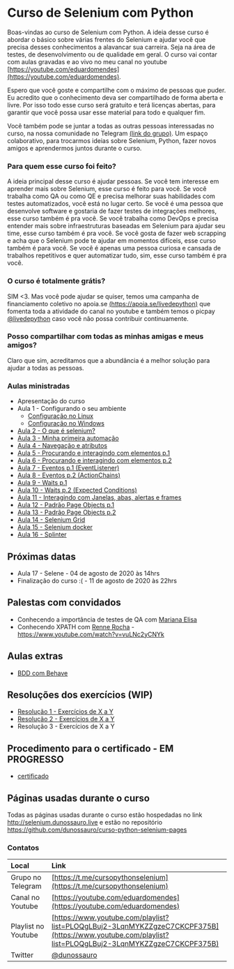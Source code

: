 # Curso de Selenium com Python

Boas-vindas ao curso de Selenium com Python. A ideia desse curso é abordar o básico sobre várias frentes do Selenium e ajudar você que precisa desses conhecimentos a alavancar sua carreira. Seja na área de testes, de desenvolvimento ou de qualidade em geral. O curso vai contar com aulas gravadas e ao vivo no meu canal no youtube [https://youtube.com/eduardomendes](https://youtube.com/eduardomendes).

Espero que você goste e compartilhe com o máximo de pessoas que puder. Eu acredito que o conhecimento deva ser compartilhado de forma aberta e livre. Por isso todo esse curso será gratuito e terá licenças abertas, para garantir que você possa usar esse material para todo e qualquer fim.

Você também pode se juntar a todas as outras pessoas interessadas no curso, na nossa comunidade no Telegram [(link do grupo)](https://t.me/cursopythonselenium). Um espaço colaborativo, para trocarmos ideias sobre Selenium, Python, fazer novos amigos e aprendermos juntos durante o curso.


### Para quem esse curso foi feito?

A ideia principal desse curso é ajudar pessoas. Se você tem interesse em aprender mais sobre Selenium, esse curso é feito para você. Se você trabalha como QA ou como QE e precisa melhorar suas habilidades com testes automatizados, você está no lugar certo. Se você é uma pessoa que desenvolve software e gostaria de fazer testes de integrações melhores, esse curso também é pra você. Se você trabalha como DevOps e precisa entender mais sobre infraestruturas baseadas em Selenium para ajudar seu time, esse curso também é pra você. Se você gosta de fazer web scrapping e acha que o Selenium pode te ajudar em momentos difíceis, esse curso também é para você. Se você é apenas uma pessoa curiosa e cansada de trabalhos repetitivos e quer automatizar tudo, sim, esse curso também é pra você.

### O curso é totalmente grátis?

SIM <3. Mas você pode ajudar se quiser, temos uma campanha de financiamento coletivo no apoia.se [(https://apoia.se/livedepython)](https://apoia.se/livedepython) que fomenta toda a atividade do canal no youtube e também temos o picpay [@livedepython](https://picpay.me/livedepython) caso você não possa contribuir continuamente.

### Posso compartilhar com todas as minhas amigas e meus amigos?

Claro que sim, acreditamos que a abundância é a melhor solução para ajudar a todas as pessoas.

### Aulas ministradas
- Apresentação do curso
- Aula 1 - Configurando o seu ambiente
  - [Configuração no Linux](https://www.youtube.com/watch?v=XUeu4ZzQNUI)
  - [Configuração no Windows](https://youtu.be/XUeu4ZzQNUI)
- [Aula 2 - O que é selenium?](https://www.youtube.com/watch?v=wiA6PBz0Xu0)
- [Aula 3 - Minha primeira automação](https://www.youtube.com/watch?v=Pax0jiAcTWs)
- [Aula 4 - Navegação e atributos](https://www.youtube.com/watch?v=H6D8EFSGml0)
- [Aula 5 - Procurando e interagindo com elementos p.1](https://www.youtube.com/watch?v=KqNTFAgDTrw)
- [Aula 6 - Procurando e interagindo com elementos p.2](https://www.youtube.com/watch?v=wF3USvFE67Y)
- [Aula 7 - Eventos p.1 (EventListener)](https://www.youtube.com/watch?v=G5xdDPBKzkI)
- [Aula 8 - Eventos p.2 (ActionChains)](https://www.youtube.com/watch?v=xM8sNio2NkA)
- [Aula 9 - Waits p.1](https://www.youtube.com/watch?v=tMHf6GZ_y2A)
- [Aula 10 - Waits p.2 (Expected Conditions)](https://www.youtube.com/watch?v=aza1vaq0uns)
- [Aula 11 - Interagindo com Janelas, abas, alertas e frames](https://www.youtube.com/watch?v=f7Goh4LpHdM)
- [Aula 12 - Padrão Page Objects p.1](https://www.youtube.com/watch?v=WhZHZ_RYzxw)
- [Aula 13 - Padrão Page Objects p.2](https://www.youtube.com/watch?v=KM90nnkt-5w)
- [Aula 14 - Selenium Grid](https://www.youtube.com/watch?v=dnF5QbcBXRk)
- [Aula 15 - Selenium docker](https://www.youtube.com/watch?v=LC9rhxuoUtA)
- [Aula 16 - Splinter](https://www.youtube.com/watch?v=o3Yl2EdPFdQ)

## Próximas datas
- Aula 17 - Selene - 04 de agosto de 2020 às 14hrs
- Finalização do curso :( - 11 de agosto de 2020 às 22hrs

## Palestas com convidados

- Conhecendo a importância de testes de QA com [Mariana Elisa](https://www.linkedin.com/in/mariana-elisa-moises/)
- Conhecendo XPATH com [Renne Rocha](https://twitter.com/rennerocha) - https://www.youtube.com/watch?v=vuLNc2yCNYk


## Aulas extras
- [BDD com Behave](https://www.youtube.com/watch?v=BMrDPStzHcI)


## Resoluções dos exercícios (WIP)
- [Resolução 1 - Exercícios de X a Y](https://www.youtube.com/watch?v=iLSgkWdepfA)
- [Resolução 2 - Exercícios de X a Y](https://www.youtube.com/watch?v=iLSgkWdepfA)
- Resolução 3 - Exercícios de X a Y


## Procedimento para o certificado - EM PROGRESSO

- [certificado](./certificado.md)

## Páginas usadas durante o curso

Todas as páginas usadas durante o curso estão hospedadas no link http://selenium.dunossauro.live e estão no repositório https://github.com/dunossauro/curso-python-selenium-pages

### Contatos

| Local               | Link                              |
|:--------------------|:----------------------------------|
| Grupo no Telegram   | [https://t.me/cursopythonselenium](https://t.me/cursopythonselenium) |
| Canal no Youtube    | [https://youtube.com/eduardomendes](https://youtube.com/eduardomendes) |
| Playlist no Youtube | [https://www.youtube.com/playlist?list=PLOQgLBuj2-3LqnMYKZZgzeC7CKCPF375B](https://www.youtube.com/playlist?list=PLOQgLBuj2-3LqnMYKZZgzeC7CKCPF375B) |
| Twitter             | [@dunossauro](https://twitter.com/dunossauro/) |
